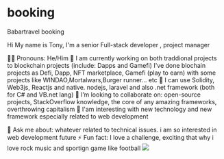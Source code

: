 # booking
Babartravel booking

Hi My name is Tony, I'm a senior Full-stack developer , project manager

👦🏻 Pronouns: He/Him 🔭 I am currently working on both traddional projects to blockchain projects (include: Dapps and Gamefi) I've done blochain projects as Defi, Dapp, NFT marketplace, Gamefi (play to earn) with some projects like WINDAO,Mortalwars,Burger runner... etc 🌱 I can use Solidity, Web3js, Reactjs and native. nodejs, laravel and also .net framework (both for C# and VB.net lang) 👯 I’m looking to collaborate on: open-source projects, StackOverflow knowledge, the core of any amazing frameworks, overthrowing capitalism 👯 I'am interesting with new technology and new framework especially related to web development

💬 Ask me about: whatever related to technical issues. i am so interested in web development future ⚡ Fun fact: I love a challenge, exciting that why i love rock music and sportign game like football
<picture>
    <source media="(prefers-color-scheme: dark)" srcset="https://github-readme-streak-stats.herokuapp.com?user=DenverCoder1&theme=dark" />
    <img src="https://github-readme-streak-stats.herokuapp.com?user=DenverCoder1&theme=default" />
</picture>
